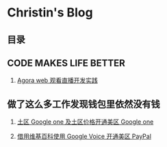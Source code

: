 # Christin's Blog

## 目录

## CODE MAKES LIFE BETTER  
1. [Agora web 观看直播开发实践](Agora%20web%20观看直播开发实践.md)

## 做了这么多工作发现钱包里依然没有钱  

1. [土区 Google one 及土区价格开通美区 Google one](土区%20Google%20one%20及土区价格开通美区%20Google%20one.md)  

2. [借用维基百科使用 Google Voice 开通美区 PayPal](借用维基百科使用%20Google%20Voice%20开通美区%20PayPal.md)
